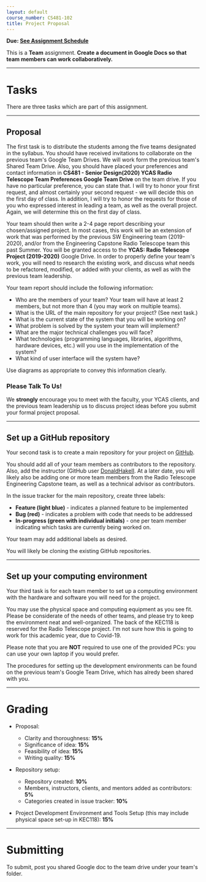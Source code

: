 ```yaml
---
layout: default
course_number: CS481-102
title: Project Proposal
---
```


**Due: [See Assignment Schedule](../schedule.html)**

This is a **Team** assignment. **Create a document in Google Docs so that team members can work collaboratively.**

--- --- --- --- --- --- --- --- --- --- --- --- --- --- --- --- --- --- --- --- --- --- --- ---



# Tasks

There are three tasks which are part of this assignment.

--- --- --- --- --- --- --- --- --- --- --- --- --- --- --- --- --- --- --- --- --- --- --- ---



## Proposal

The first task is to distribute the students among the five teams designated in the syllabus.  You should have received invitations to collaborate on the previous team's Google Team Drives.  We will work form the previous team's Shared Team Drive.  Also, you should have placed your preferences and contact information in **CS481 - Senior Design(2020) YCAS Radio Telescope Team Preferences Google Team Drive** on the team drive.  If you have no particular preference, you can state that.  I will try to honor your first request, and almost certainly your second request - we will decide this on the first day of class.  In addition, I will try to honor the requests for those of you who expressed interest in leading a team, as well as the overall project.  Again, we will determine this on the first day of class.

Your team should then write a 2-4 page report describing your chosen/assigned project.  In most cases, this work will be an extension of work that was performed by the previous SW Engineering team (2019-2020), and/or from the Engineering Capstone Radio Telescope team this past Summer.  You will be granted access to the **YCAS: Radio Telescope Project (2019-2020)** Google Drive.  In order to properly define your team's work, you will need to research the existing work, and discuss what needs to be refactored, modified, or added with your clients, as well as with the previous team leadership.

  Your team report should include the following information:

-   Who are the members of your team? Your team will have at least 2 members, but not more than 4 (you may work on multiple teams).
-   What is the URL of the main repository for your project?  (See next task.)
-   What is the current state of the system that you will be working on?
-   What problem is solved by the system your team will implement?
-   What are the major technical challenges you will face?
-   What technologies (programming languages, libraries, algorithms, hardware devices, etc.) will you use in the implementation of the system?
-   What kind of user interface will the system have?

Use diagrams as appropriate to convey this information clearly.

### Please Talk To Us!

We **strongly** encourage you to meet with the faculty, your YCAS clients, and the previous team leadership us to discuss project ideas before you submit your formal project proposal.

--- --- --- --- --- --- --- --- --- --- --- --- --- --- --- --- --- --- --- --- --- --- --- ---



## Set up a GitHub repository

Your second task is to create a main repository for your project on [GitHub](https://github.com).

You should add all of your team members as contributors to the repository.  Also, add the instructor (GitHub user [DonaldHakeII](https://github.com/DonaldHakeII).  At a later date, you will likely also be adding one or more team members from the Radio Telescope Engineering Capstone team, as well as a technical advisor as contributors.

In the issue tracker for the main repository, create three labels:

-   **Feature (light blue)** - indicates a planned feature to be implemented
-   **Bug (red)** - indicates a problem with code that needs to be addressed
-   **In-progress (green with individual initials)** - one per team member indicating which tasks are currently being worked on.

Your team may add additional labels as desired.

You will likely be cloning the existing GitHub repositories.

--- --- --- --- --- --- --- --- --- --- --- --- --- --- --- --- --- --- --- --- --- --- --- ---


## Set up your computing environment

Your third task is for each team member to set up a computing environment with the hardware and software you will need for the project.

You may use the physical space and computing equipment as you see fit.  Please be considerate of the needs of other teams, and please try to keep the environment neat and well-organized.  The back of the KEC118 is reserved for the Radio Telescope project.  I'm not sure how this is going to work for this academic year, due to Covid-19.

Please note that you are **NOT** required to use one of the provided PCs: you can use your own laptop if you would prefer.

The procedures for setting up the development environments can be found on the previous team's Google Team Drive, which has alredy been shared with you.

--- --- --- --- --- --- --- --- --- --- --- --- --- --- --- --- --- --- --- --- --- --- --- ---



# Grading

* Proposal:

  - Clarity and thoroughness: **15%**
  - Significance of idea: **15%**
  - Feasibility of idea: **15%**
  - Writing quality: **15%**

* Repository setup:

  - Repository created: **10%**
  - Members, instructors, clients, and mentors added as contributors: **5%**
  - Categories created in issue tracker: **10%**

* Project Development Environment and Tools Setup (this may include physical space set-up in KEC118): **15%**

--- --- --- --- --- --- --- --- --- --- --- --- --- --- --- --- --- --- --- --- --- --- --- ---



# Submitting

To submit, post you shared Google doc to the team drive under your team's folder.

